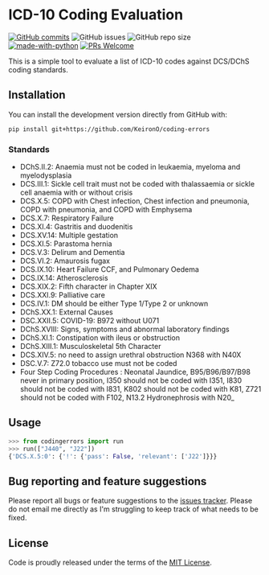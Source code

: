 # ICD-10 Coding Evaluation

[![GitHub commits](https://badgen.net/github/commits/KeironO/coding-errors/main)](https://GitHub.com/KeironO/coding-errors/main/commit/)
![GitHub issues](https://img.shields.io/github/issues/KeironO/coding-errors)
![GitHub repo size](https://img.shields.io/github/repo-size/KeironO/coding-errors)
[![made-with-python](https://img.shields.io/badge/Made%20with-Python-1f425f.svg)](https://www.python.org/)
[![PRs Welcome](https://img.shields.io/badge/PRs-welcome-brightgreen.svg?style=flat-square)](http://makeapullrequest.com)

This is a simple tool to evaluate a list of ICD-10 codes against DCS/DChS coding standards.

## Installation

You can install the development version directly from GitHub with:

```
pip install git+https://github.com/KeironO/coding-errors
```

### Standards

- DChS.II.2: Anaemia must not be coded in leukaemia, myeloma and myelodysplasia
- DCS.III.1: Sickle cell trait must not be coded with thalassaemia or sickle cell anaemia with or without crisis
- DCS.X.5: COPD with Chest infection, Chest infection and pneumonia, COPD with pneumonia, and COPD with Emphysema
- DCS.X.7: Respiratory Failure
- DCS.XI.4: Gastritis and duodenitis
- DCS.XV.14: Multiple gestation
- DCS.XI.5: Parastoma hernia
- DCS.V.3: Delirum and Dementia
- DCS.VI.2: Amaurosis fugax
- DCS.IX.10: Heart Failure CCF, and Pulmonary Oedema
- DCS.IX.14: Atherosclerosis
- DCS.XIX.2: Fifth character in Chapter XIX
- DCS.XXI.9: Palliative care
- DCS.IV.1: DM should be either Type 1/Type 2 or unknown
- DChS.XX.1: External Causes 
- DSC.XXII.5: COVID-19: B972 without U071 
- DChS.XVIII: Signs, symptoms and abnormal laboratory findings
- DChS.XI.1: Constipation with ileus or obstruction
- DChS.XIII.1: Musculoskeletal 5th Character
- DCS.XIV.5: no need to assign urethral obstruction N368 with N40X
- DSC.V.7: Z72.0 tobacco use must not be coded
- Four Step Coding Procedures : Neonatal Jaundice, B95/B96/B97/B98 never in primary position, I350 should not be coded with I351, I830 should not be coded with I831, K802 should not be coded with K81, Z721 should not be coded with F102, N13.2 Hydronephrosis with N20_

## Usage

```python
>>> from codingerrors import run
>>> run(["J440", "J22"])
{'DCS.X.5:0': {'!': {'pass': False, 'relevant': ['J22']}}}
```

## Bug reporting and feature suggestions

Please report all bugs or feature suggestions to the [issues tracker](https://www.github.com/KeironO/coding-errors/issues). Please do not email me directly as I'm struggling to keep track of what needs to be fixed.

## License
Code is proudly released under the terms of the [MIT License](https://raw.githubusercontent.com/KeironO/coding-errors/main/LICENSE).

